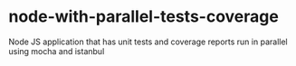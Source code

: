 # node-with-parallel-tests-coverage
Node JS application that has unit tests and coverage reports run in parallel using mocha and istanbul
